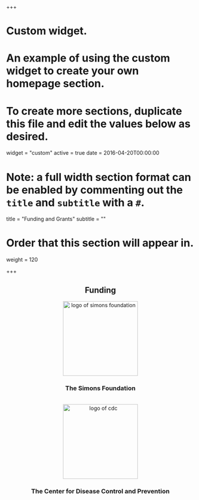 +++
# Custom widget.
# An example of using the custom widget to create your own homepage section.
# To create more sections, duplicate this file and edit the values below as desired.
widget = "custom"
active = true
date = 2016-04-20T00:00:00

# Note: a full width section format can be enabled by commenting out the `title` and `subtitle` with a `#`.
title = "Funding and Grants"
subtitle = ""

# Order that this section will appear in.
weight = 120

+++
<div align="center">
<h2 align="center">Funding</h2>

<img src="/img/simons-logo.png" alt="logo of simons foundation" width="200px"/>
<h3 align="center">The Simons Foundation</h3>

<br/>

<img src="/img/cdc-logo.png" alt="logo of cdc" width="200px"/>
<h3 align="center">The Center for Disease Control and Prevention</h3>
</div>